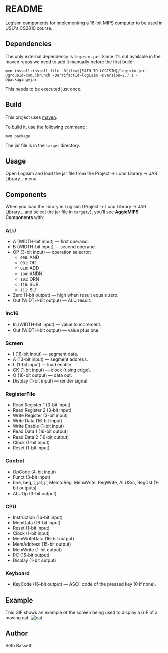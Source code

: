 # README

[Logisim](http://www.cburch.com/logisim/index.html) components for implementing a 16-bit MIPS computer to be used in USU's CS2810 course.

## Dependencies
The only external dependency is `logisim.jar`. Since it's not available in the maven repos we need to add it manually before the first build:

    mvn install:install-file -Dfile=${PATH_TO_LOGISIM}/logisim.jar -DgroupId=com.cbrunch -DartifactId=logisim -Dversion=2.7.1 -Dpackaging=jar

This needs to be executed just once.

## Build
This project uses [maven](https://maven.apache.org/).

To build it, use the following command:

    mvn package

The jar file is in the `target` directory.

## Usage
Open Logisim and load the jar file from the Project -> Load Library -> JAR Library... menu.

## Components

When you load the library in Logisim (Project → Load Library → JAR Library… and select the jar file in `target/`), you'll see **AggieMIPS Components** with:

### ALU
* A (WIDTH-bit input) — first operand.
* B (WIDTH-bit input) — second operand.
* OP (3-bit input) — operation selector:
  - `000`: AND
  - `001`: OR
  - `010`: ADD
  - `100`: ANDN
  - `101`: ORN
  - `110`: SUB
  - `111`: SLT
* Zero (1-bit output) — high when result equals zero.
* Out (WIDTH-bit output) — ALU result.

### Inc16
* In (WIDTH-bit input) — value to increment.
* Out (WIDTH-bit output) — value plus one.

### Screen
* I (16-bit input) — segment data.
* A (13-bit input) — segment address.
* L (1-bit input) — load enable.
* CK (1-bit input) — clock (rising edge).
* O (16-bit output) — data out.
* Display (1-bit input) — render signal.

### RegisterFile
* Read Register 1 (3-bit input)
* Read Register 2 (3-bit input)
* Write Register (3-bit input)
* Write Data (16-bit input)
* Write Enable (1-bit input)
* Read Data 1 (16-bit output)
* Read Data 2 (16-bit output)
* Clock (1-bit input)
* Reset (1-bit input)

### Control
* OpCode (4-bit input)
* Funct (3-bit input)
* bne, beq, j, jal, jr, MemtoReg, MemWrite, RegWrite, ALUSrc, RegDst (1-bit outputs)
* ALUOp (3-bit output)

### CPU
* Instruction (16-bit input)
* MemData (16-bit input)
* Reset (1-bit input)
* Clock (1-bit input)
* MemWriteData (16-bit output)
* MemAddress (15-bit output)
* MemWrite (1-bit output)
* PC (15-bit output)
* Display (1-bit output)

### Keyboard
* KeyCode (16-bit output) — ASCII code of the pressed key (0 if none).


## Example
This GIF shows an example of the screen being used to display a GIF of a moving cat.
![cat](cat.gif)

## Author

Seth Bassetti

